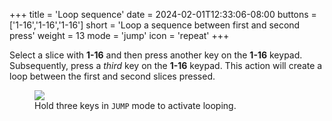 +++
title = 'Loop sequence'
date = 2024-02-01T12:33:06-08:00
buttons = ['1-16','1-16','1-16']
short = 'Loop a sequence between first and second press'
weight = 13
mode = 'jump'
icon = 'repeat'
+++


Select a slice with **1-16** and then press another key on the **1-16** keypad. Subsequently, press a *third* key on the **1-16** keypad. This action will create a loop between the first and second slices pressed.

<figure class="imgcombo">
<img src="/img/loop_sequence.png">
<figcaption>Hold three keys in <code>JUMP</code> mode to activate looping.</figcaption>
</figure>
